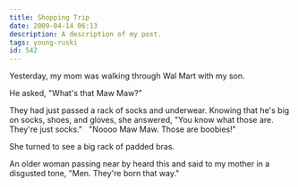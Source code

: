 ```yaml
---
title: Shopping Trip
date: 2009-04-14 06:13
description: A description of my post.
tags: young-ruski
id: 542
---
```

Yesterday, my mom was walking through Wal Mart with my son.

He asked, "What's that Maw Maw?"

They had just passed a rack of socks and underwear.  Knowing that he's big on socks, shoes, and gloves, she answered, "You know what those are.  They're just socks."
<span class="spanEndPreview">&nbsp;</span>
"Noooo Maw Maw.  Those are boobies!"

She turned to see a big rack of padded bras.

An older woman passing near by heard this and said to my mother in a disgusted tone, "Men.  They're born that way."
